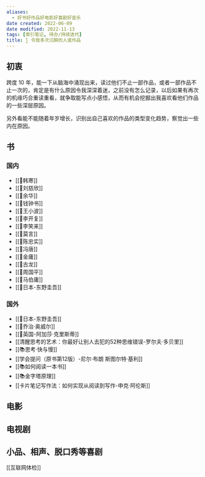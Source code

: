 ```yaml
---
aliases:
  - 好书好作品好电影好喜剧好音乐
date created: 2022-06-09
date modified: 2022-11-13
tags: [索引笔记, 待办/持续迭代]
title: ∑ 令我多次沉醉的人或作品
---
```


## 初衷

跨度 10 年，能一下从脑海中涌现出来，读过他们不止一部作品，或者一部作品不止一次的，肯定是有什么原因令我深深着迷，之前没有怎么记录，以后如果有再次的机缘巧合重读重看，就争取能写点小感悟，从而有机会挖掘出我喜欢看他们作品的一些深层原因。

另外看能不能随着年岁增长，识别出自己喜欢的作品的类型变化趋势，察觉出一些内在原因。

## 书

### 国内

- [[🧑韩寒]]
- [[🧑刘慈欣]]
- [[🧑余华]]
- [[🧑钱钟书]]
- [[🧑王小波]]
- [[🧑李开复]]
- [[🧑李笑来]]
- [[🧑莫言]]
- [[🧑陈忠实]]
- [[🧑冯唐]]
- [[🧑金庸]]
- [[🧑古龙]]
- [[🧑周国平]]
- [[🧑马伯庸]]
- [[🧑日本-东野圭吾]]

### 国外

- [[🧑日本-东野圭吾]]
- [[🧑乔治·奥威尔]]
- [[🧑英国-阿加莎·克里斯蒂]]
- [[清醒思考的艺术：你最好让别人去犯的52种思维错误-罗尔夫·多贝里]]
- [[📚思考·快与慢]]
- [[学会提问（原书第12版）-尼尔·布朗 斯图尔特·基利]]
- [[📚如何阅读一本书]]
- [[📚金字塔原理]]
- [[卡片笔记写作法：如何实现从阅读到写作-申克·阿伦斯]]

## 电影

## 电视剧

## 小品、相声、脱口秀等喜剧

[[互联网体检]]
